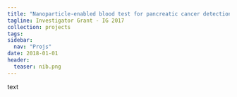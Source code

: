 ```yaml
---
title: "Nanoparticle-enabled blood test for pancreatic cancer detection."
tagline: Investigator Grant - IG 2017
collection: projects
tags: 
sidebar:
  nav: "Projs"
date: 2018-01-01
header:
  teaser: nib.png
---
```


text
